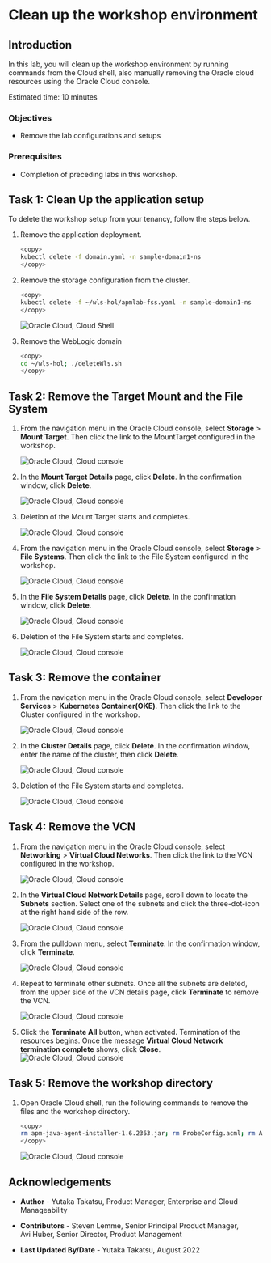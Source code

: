 # Clean up the workshop environment

## Introduction

In this lab, you will clean up the workshop environment by running commands from the Cloud shell, also manually removing the Oracle cloud resources using the Oracle Cloud console.

Estimated time: 10 minutes

### Objectives

* Remove the lab configurations and setups

### Prerequisites

* Completion of preceding labs in this workshop.

## **Task 1**: Clean Up the application setup

To delete the workshop setup from your tenancy, follow the steps below.

1. Remove the application deployment.

    ``` bash
    <copy>
    kubectl delete -f domain.yaml -n sample-domain1-ns
    </copy>
    ```

2. Remove the storage configuration from the cluster.

    ``` bash
    <copy>
    kubectl delete -f ~/wls-hol/apmlab-fss.yaml -n sample-domain1-ns
    </copy>
    ```
    ![Oracle Cloud, Cloud Shell](images/4-1-cleanup.png " ")


3. Remove the WebLogic domain

    ``` bash
    <copy>
    cd ~/wls-hol; ./deleteWls.sh
    </copy>
    ```




## **Task 2**: Remove the Target Mount and the File System

1. From the navigation menu in the Oracle Cloud console, select **Storage** > **Mount Target**.
   Then click the link to the MountTarget configured in the workshop.

    ![Oracle Cloud, Cloud console](images/4-2-cleanup.png " ")

2. In the **Mount Target Details** page, click **Delete**. In the confirmation window, click **Delete**.

    ![Oracle Cloud, Cloud console](images/4-3-cleanup.png " ")    

3. Deletion of the Mount Target starts and completes.

    ![Oracle Cloud, Cloud console](images/4-4-cleanup.png " ")    

4. From the navigation menu in the Oracle Cloud console, select **Storage** > **File Systems**. Then click the link to the File System configured in the workshop.

    ![Oracle Cloud, Cloud console](images/4-5-cleanup.png " ")       

5. In the **File System Details** page, click **Delete**. In the confirmation window, click **Delete**.

    ![Oracle Cloud, Cloud console](images/4-6-cleanup.png " ")    

6. Deletion of the File System starts and completes.

    ![Oracle Cloud, Cloud console](images/4-7-cleanup.png " ")    

## **Task 3**: Remove the container

1. From the navigation menu in the Oracle Cloud console, select **Developer Services** > **Kubernetes Container(OKE)**. Then click the link to the Cluster configured in the workshop.

    ![Oracle Cloud, Cloud console](images/4-8-cleanup.png " ")       

2. In the **Cluster Details** page, click **Delete**. In the confirmation window, enter the name of the cluster, then click **Delete**.

    ![Oracle Cloud, Cloud console](images/4-9-cleanup.png " ")    

3. Deletion of the File System starts and completes.

    ![Oracle Cloud, Cloud console](images/4-10-cleanup.png " ")  

## **Task 4**: Remove the VCN

1. From the navigation menu in the Oracle Cloud console, select **Networking** > **Virtual Cloud Networks**. Then click the link to the VCN configured in the workshop.

    ![Oracle Cloud, Cloud console](images/4-11-cleanup.png " ")       

2. In the **Virtual Cloud Network Details** page, scroll down to locate the **Subnets** section. Select one of the subnets and click the three-dot-icon at the right hand side of the row.

    ![Oracle Cloud, Cloud console](images/4-12-cleanup.png " ")    

3. From the pulldown menu, select **Terminate**. In the confirmation window, click **Terminate**.

    ![Oracle Cloud, Cloud console](images/4-13-cleanup.png " ")      

3. Repeat to terminate other subnets. Once all the subnets are deleted, from the upper side of the VCN details page, click **Terminate** to remove the VCN.

    ![Oracle Cloud, Cloud console](images/4-14-cleanup.png " ")    

3. Click the **Terminate All** button, when activated. Termination of the resources begins. Once the message **Virtual Cloud Network termination complete** shows, click **Close**.
    ![Oracle Cloud, Cloud console](images/4-15-cleanup.png " ")    

## **Task 5**: Remove the workshop directory

1. Open Oracle Cloud shell, run the following commands to remove the files and the workshop directory.

    ``` bash
    <copy>
    rm apm-java-agent-installer-1.6.2363.jar; rm ProbeConfig.acml; rm AgentConfig.properties; rm -r wls-hol;rm wls-hol.zip
    </copy>
    ```
   ![Oracle Cloud, Cloud console](images/4-16-cleanup.png " ")   

## Acknowledgements

* **Author** - Yutaka Takatsu, Product Manager, Enterprise and Cloud Manageability
- **Contributors** - Steven Lemme, Senior Principal Product Manager,  
Avi Huber, Senior Director, Product Management
* **Last Updated By/Date** - Yutaka Takatsu, August 2022
